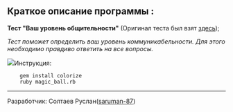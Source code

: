 Краткое описание программы :
---

**Тест "Ваш уровень общительности"** (Оригинал теста был взят [здесь](http://syntone.ru/psytesty/vash-uroven-obshhitelnosti/));

*Тест поможет определить ваш уровень коммуникабельности.*
*Для этого необходимо правдиво ответить на все  вопросы.*

![](http://tenantsportal.ru/mega/css/images/Test-paper.png)Инструкция:

	    gem install colorize
        ruby magic_ball.rb


----------
Разработчик: Солтаев Руслан([saruman-87](https://github.com/saruman-87))
